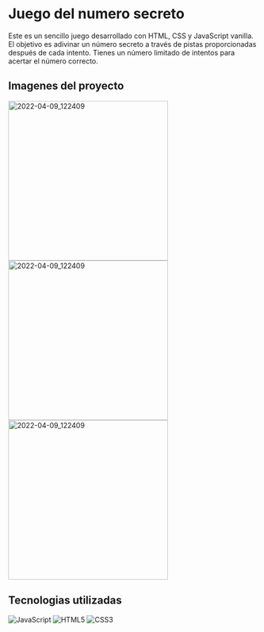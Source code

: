 # Juego del numero secreto
Este es un sencillo juego desarrollado con HTML, CSS y JavaScript vanilla. El objetivo es adivinar un número secreto a través de pistas proporcionadas después de cada intento. Tienes un número limitado de intentos para acertar el número correcto.

## Imagenes del proyecto

<img width="322" alt="2022-04-09_122409" src="https://github.com/IsaacCuautle/Juego-del-numero-secreto/assets/65583500/d86a23a6-040a-4f0e-aac9-47a5de544356">
<img width="322" alt="2022-04-09_122409" src="https://github.com/IsaacCuautle/Juego-del-numero-secreto/assets/65583500/7dcf7446-954b-4014-b5a5-92167e853f43">
<img width="322" alt="2022-04-09_122409" src="https://github.com/IsaacCuautle/Juego-del-numero-secreto/assets/65583500/b69787cd-509d-498a-8aad-9434784e0d2f">

## Tecnologias utilizadas
![JavaScript](https://img.shields.io/badge/javascript-%23323330.svg?style=for-the-badge&logo=javascript&logoColor=%23F7DF1E)
![HTML5](https://img.shields.io/badge/html5-%23E34F26.svg?style=for-the-badge&logo=html5&logoColor=white)
![CSS3](https://img.shields.io/badge/css3-%231572B6.svg?style=for-the-badge&logo=css3&logoColor=white)
